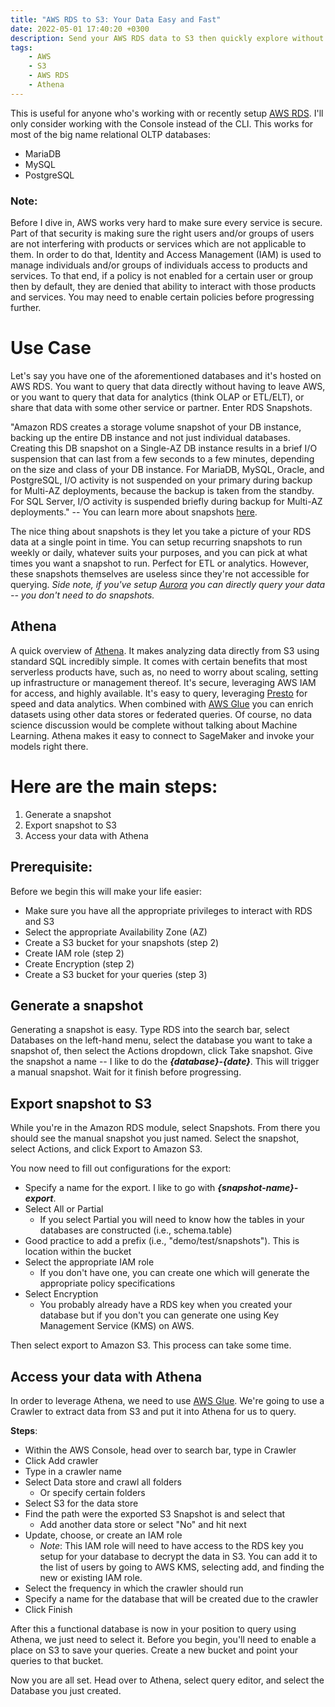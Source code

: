 ```yaml
---
title: "AWS RDS to S3: Your Data Easy and Fast"
date: 2022-05-01 17:40:20 +0300
description: Send your AWS RDS data to S3 then quickly explore without hassle 
tags: 
    - AWS
    - S3
    - AWS RDS
    - Athena
---
```


This is useful for anyone who's working with or recently setup [AWS RDS](https://aws.amazon.com/rds/). I'll only consider working with the Console instead of the CLI. This works for most of the big name relational OLTP databases:
- MariaDB
- MySQL
- PostgreSQL

### Note:
Before I dive in, AWS works very hard to make sure every service is secure. Part of that security is making sure the right users and/or groups of users are not interfering with products or services which are not applicable to them. In order to do that, Identity and Access Management (IAM) is used to manage individuals and/or groups of individuals access to products and services. To that end, if a policy is not enabled for a certain user or group then by default, they are denied that ability to interact with those products and services. You may need to enable certain policies before progressing further.

# Use Case
Let's say you have one of the aforementioned databases and it's hosted on AWS RDS. You want to query that data directly without having to leave AWS, or you want to query that data for analytics (think OLAP or ETL/ELT), or share that data with some other service or partner. Enter RDS Snapshots. 

"Amazon RDS creates a storage volume snapshot of your DB instance, backing up the entire DB instance and not just individual databases. Creating this DB snapshot on a Single-AZ DB instance results in a brief I/O suspension that can last from a few seconds to a few minutes, depending on the size and class of your DB instance. For MariaDB, MySQL, Oracle, and PostgreSQL, I/O activity is not suspended on your primary during backup for Multi-AZ deployments, because the backup is taken from the standby. For SQL Server, I/O activity is suspended briefly during backup for Multi-AZ deployments." -- You can learn more about snapshots [here](https://docs.aws.amazon.com/AmazonRDS/latest/UserGuide/USER_CreateSnapshot.html). 

The nice thing about snapshots is they let you take a picture of your RDS data at a single point in time. You can setup recurring snapshots to run weekly or daily, whatever suits your purposes, and you can pick at what times you want a snapshot to run. Perfect for ETL or analytics. However, these snapshots themselves are useless since they're not accessible for querying. *Side note, if you've setup [Aurora](https://aws.amazon.com/rds/aurora/) you can directly query your data -- you don't need to do snapshots.*

## Athena
A quick overview of [Athena](https://aws.amazon.com/athena/features/?nc=sn&loc=2). It makes analyzing data directly from S3 using standard SQL incredibly simple. It comes with certain benefits that most serverless products have, such as, no need to worry about scaling, setting up infrastructure or management thereof. It's secure, leveraging AWS IAM for access, and highly available. It's easy to query, leveraging [Presto](https://aws.amazon.com/big-data/what-is-presto/) for speed and data analytics. When combined with [AWS Glue](https://aws.amazon.com/glue/?whats-new-cards.sort-by=item.additionalFields.postDateTime&whats-new-cards.sort-order=desc) you can enrich datasets using other data stores or federated queries. Of course, no data science discussion would be complete without talking about Machine Learning. Athena makes it easy to connect to SageMaker and invoke your models right there. 

# Here are the main steps:
1. Generate a snapshot
2. Export snapshot to S3
3. Access your data with Athena

## Prerequisite:
Before we begin this will make your life easier:
- Make sure you have all the appropriate privileges to interact with RDS and S3
- Select the appropriate Availability Zone (AZ) 
- Create a S3 bucket for your snapshots (step 2)
- Create IAM role (step 2)
- Create Encryption (step 2)
- Create a S3 bucket for your queries (step 3)

## Generate a snapshot
Generating a snapshot is easy. Type RDS into the search bar, select Databases on the left-hand menu, select the database you want to take a snapshot of, then select the Actions dropdown, click Take snapshot. Give the snapshot a name -- I like to do the ***{database}-{date}***. This will trigger a manual snapshot. Wait for it finish before progressing.

## Export snapshot to S3
While you're in the Amazon RDS module, select Snapshots. From there you should see the manual snapshot you just named. Select the snapshot, select Actions, and click Export to Amazon S3. 

You now need to fill out configurations for the export:
- Specify a name for the export. I like to go with ***{snapshot-name}-export***. 
- Select All or Partial
    - If you select Partial you will need to know how the tables in your databases are constructed (i.e., schema.table)
- Good practice to add a prefix (i.e., "demo/test/snapshots"). This is location within the bucket
- Select the appropriate IAM role
    - If you don't have one, you can create one which will generate the appropriate policy specifications
- Select Encryption
    - You probably already have a RDS key when you created your database but if you don't you can generate one using Key Management Service (KMS) on AWS. 

Then select export to Amazon S3. This process can take some time.

## Access your data with Athena
In order to leverage Athena, we need to use [AWS Glue](https://aws.amazon.com/glue/?whats-new-cards.sort-by=item.additionalFields.postDateTime&whats-new-cards.sort-order=desc). We're going to use a Crawler to extract data from S3 and put it into Athena for us to query. 

**Steps**:
- Within the AWS Console, head over to search bar, type in Crawler 
- Click Add crawler
- Type in a crawler name
- Select Data store and crawl all folders 
    - Or specify certain folders 
- Select S3 for the data store
- Find the path were the exported S3 Snapshot is and select that
    - Add another data store or select "No" and hit next
- Update, choose, or create an IAM role 
    - *Note*: This IAM role will need to have access to the RDS key you setup for your database to decrypt the data in S3. You can add it to the list of users by going to AWS KMS, selecting add, and finding the new or existing IAM role.
- Select the frequency in which the crawler should run
- Specify a name for the database that will be created due to the crawler
- Click Finish

After this a functional database is now in your position to query using Athena, we just need to select it. Before you begin, you'll need to enable a place on S3 to save your queries. Create a new bucket and point your queries to that bucket.

Now you are all set. Head over to Athena, select query editor, and select the Database you just created.
